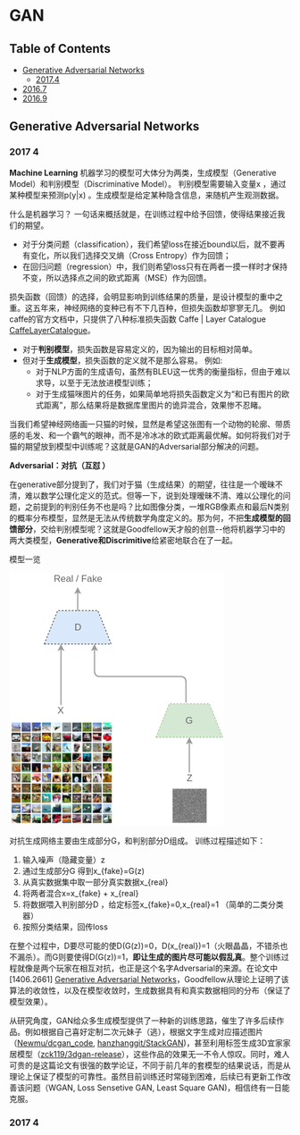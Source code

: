 # GAN

## Table of Contents
- [Generative Adversarial Networks](#generative-adversarial-networks)
  - [2017.4](#2017-4)
- [2016.7](#2016.7)
- [2016.9](#2016.9)

## Generative Adversarial Networks

### 2017 4
**Machine Learning**
机器学习的模型可大体分为两类，生成模型（Generative Model）和判别模型（Discriminative Model）。
判别模型需要输入变量x ，通过某种模型来预测p(y|x) 。生成模型是给定某种隐含信息，来随机产生观测数据。

什么是机器学习？
一句话来概括就是，在训练过程中给予回馈，使得结果接近我们的期望。
* 对于分类问题（classification），我们希望loss在接近bound以后，就不要再有变化，所以我们选择交叉熵（Cross Entropy）作为回馈；
* 在回归问题（regression）中，我们则希望loss只有在两者一摸一样时才保持不变，所以选择点之间的欧式距离（MSE）作为回馈。

损失函数（回馈）的选择，会明显影响到训练结果的质量，是设计模型的重中之重。这五年来，神经网络的变种已有不下几百种，但损失函数却寥寥无几。
例如caffe的官方文档中，只提供了八种标准损失函数 Caffe | Layer Catalogue [CaffeLayerCatalogue](http://caffe.berkeleyvision.org/tutorial/layers.html)。

- 对于**判别模型**，损失函数是容易定义的，因为输出的目标相对简单。
- 但对于**生成模型**，损失函数的定义就不是那么容易。
例如:
  - 对于NLP方面的生成语句，虽然有BLEU这一优秀的衡量指标，但由于难以求导，以至于无法放进模型训练；
  - 对于生成猫咪图片的任务，如果简单地将损失函数定义为“和已有图片的欧式距离”，那么结果将是数据库里图片的诡异混合，效果惨不忍睹。

当我们希望神经网络画一只猫的时候，显然是希望这张图有一个动物的轮廓、带质感的毛发、和一个霸气的眼神，而不是冷冰冰的欧式距离最优解。如何将我们对于猫的期望放到模型中训练呢？这就是GAN的Adversarial部分解决的问题。

**Adversarial：对抗（互怼 ）**

在generative部分提到了，我们对于猫（生成结果）的期望，往往是一个暧昧不清，难以数学公理化定义的范式。但等一下，说到处理暧昧不清、难以公理化的问题，之前提到的判别任务不也是吗？比如图像分类，一堆RGB像素点和最后N类别的概率分布模型，显然是无法从传统数学角度定义的。那为何，不把**生成模型的回馈部分**，交给判别模型呢？这就是Goodfellow天才般的创意--他将机器学习中的两大类模型，**Generative和Discrimitive**给紧密地联合在了一起。

模型一览

![gan](./image/1.png)

对抗生成网络主要由生成部分G，和判别部分D组成。
训练过程描述如下：

1. 输入噪声（隐藏变量）z
2. 通过生成部分G 得到x_{fake}=G(z)
3. 从真实数据集中取一部分真实数据x_{real}
4. 将两者混合x=x_{fake} + x_{real}
5. 将数据喂入判别部分D ，给定标签x_{fake}=0,x_{real}=1 （简单的二类分类器）
6. 按照分类结果，回传loss

在整个过程中，D要尽可能的使D(G(z))=0，D(x_{real})=1（火眼晶晶，不错杀也不漏杀）。而G则要使得D(G(z))=1，**即让生成的图片尽可能以假乱真**。整个训练过程就像是两个玩家在相互对抗，也正是这个名字Adversarial的来源。在论文中[1406.2661] [Generative Adversarial Networks](https://arxiv.org/abs/1406.2661)，Goodfellow从理论上证明了该算法的收敛性，以及在模型收敛时，生成数据具有和真实数据相同的分布（保证了模型效果）。

从研究角度，GAN给众多生成模型提供了一种新的训练思路，催生了许多后续作品。例如根据自己喜好定制二次元妹子（逃），根据文字生成对应描述图片（[Newmu/dcgan_code](https://github.com/Newmu/dcgan_code), [hanzhanggit/StackGAN](https://github.com/hanzhanggit/StackGAN))，甚至利用标签生成3D宜家家居模型（[zck119/3dgan-release](https://github.com/zck119/3dgan-release)），这些作品的效果无一不令人惊叹。同时，难人可贵的是这篇论文有很强的数学论证，不同于前几年的套模型的结果说话，而是从理论上保证了模型的可靠性。虽然目前训练还时常碰到困难，后续已有更新工作改善该问题（WGAN, Loss Sensetive GAN, Least Square GAN)，相信终有一日能克服。

### 2017 4